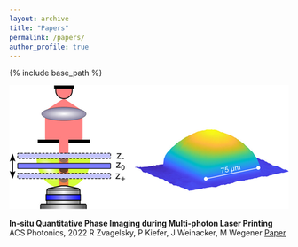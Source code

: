 ```yaml
---
layout: archive
title: "Papers"
permalink: /papers/
author_profile: true
---
```


{% include base_path %}

![here](./images/images_large_ph3c00625_0006.jpeg)

**In-situ Quantitative Phase Imaging during Multi-photon Laser Printing**
ACS Photonics, 2022
R Zvagelsky, P Kiefer, J Weinacker, M Wegener
[Paper](https://pubs.acs.org/doi/10.1021/acsphotonics.3c00625)
